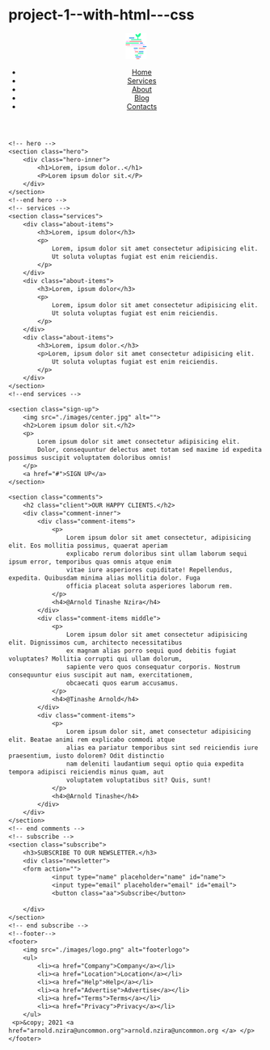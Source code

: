 # project-1--with-html---css
<!DOCTYPE html>
<html lang="en">

<head>
    <meta charset="UTF-8">
    <meta http-equiv="X-UA-Compatible" content="IE=edge">
    <meta name="viewport" content="width=device-width, initial-scale=1.0">
    <title>WORKSPACE</title>
    <link rel="stylesheet" href="style.css">
</head>

<body>
    <!-- header -->
    <header>
        <img src="./images/logo.png">
        <ul>
            <li><a href="Home">Home</a></li>
            <li><a href="Services">Services</a></li>
            <li><a href="About">About</a></li>
            <li><a href="Blog">Blog</a></li>
            <li><a href="Contact">Contacts</a></li>
        </ul>
    </header>
    <!--end header -->

    <!-- hero -->
    <section class="hero">
        <div class="hero-inner">
            <h1>Lorem, ipsum dolor..</h1>
            <P>Lorem ipsum dolor sit.</P>
        </div>
    </section>
    <!--end hero -->
    <!-- services -->
    <section class="services">
        <div class="about-items">
            <h3>Lorem, ipsum dolor</h3>
            <p>
                Lorem, ipsum dolor sit amet consectetur adipisicing elit.
                Ut soluta voluptas fugiat est enim reiciendis.
            </p>
        </div>
        <div class="about-items">
            <h3>Lorem, ipsum dolor</h3>
            <p>
                Lorem, ipsum dolor sit amet consectetur adipisicing elit.
                Ut soluta voluptas fugiat est enim reiciendis.
            </p>
        </div>
        <div class="about-items">
            <h3>Lorem, ipsum dolor.</h3>
            <p>Lorem, ipsum dolor sit amet consectetur adipisicing elit.
                Ut soluta voluptas fugiat est enim reiciendis.
            </p>
        </div>
    </section>
    <!--end services -->
<!-- sign up -->
    <section class="sign-up">
        <img src="./images/center.jpg" alt="">
        <h2>Lorem ipsum dolor sit.</h2>
        <p>
            Lorem ipsum dolor sit amet consectetur adipisicing elit.
            Dolor, consequuntur delectus amet totam sed maxime id expedita possimus suscipit voluptatem doloribus omnis!
        </p>
        <a href="#">SIGN UP</a>
    </section>
<!-- end sign up -->
<!-- comments -->
    <section class="comments">
        <h2 class="client">OUR HAPPY CLIENTS.</h2>
        <div class="comment-inner">
            <div class="comment-items">
                <p>
                    Lorem ipsum dolor sit amet consectetur, adipisicing elit. Eos mollitia possimus, quaerat aperiam
                    explicabo rerum doloribus sint ullam laborum sequi ipsum error, temporibus quas omnis atque enim
                    vitae iure asperiores cupiditate! Repellendus, expedita. Quibusdam minima alias mollitia dolor. Fuga
                    officia placeat soluta asperiores laborum rem.
                </p>
                <h4>@Arnold Tinashe Nzira</h4>
            </div>
            <div class="comment-items middle">
                <p>
                    Lorem ipsum dolor sit amet consectetur adipisicing elit. Dignissimos cum, architecto necessitatibus
                    ex magnam alias porro sequi quod debitis fugiat voluptates? Mollitia corrupti qui ullam dolorum,
                    sapiente vero quos consequatur corporis. Nostrum consequuntur eius suscipit aut nam, exercitationem,
                    obcaecati quos earum accusamus.
                </p>
                <h4>@Tinashe Arnold</h4>
            </div>
            <div class="comment-items">
                <p>
                    Lorem ipsum dolor sit, amet consectetur adipisicing elit. Beatae animi rem explicabo commodi atque
                    alias ea pariatur temporibus sint sed reiciendis iure praesentium, iusto dolorem? Odit distinctio
                    nam deleniti laudantium sequi optio quia expedita tempora adipisci reiciendis minus quam, aut
                    voluptatem voluptatibus sit? Quis, sunt!
                </p>
                <h4>@Arnold Tinashe</h4>
            </div>
        </div>
    </section>
    <!-- end comments -->
    <!-- subscribe -->
    <section class="subscribe">
        <h3>SUBSCRIBE TO OUR NEWSLETTER.</h3>
        <div class="newsletter">
        <form action="">
                <input type="name" placeholder="name" id="name">
                <input type="email" placeholder="email" id="email">
                <button class="aa">Subscribe</button>
                
        </div>
    </section>
    <!-- end subscribe -->
    <!--footer-->
    <footer>
        <img src="./images/logo.png" alt="footerlogo">
        <ul>
            <li><a href="Company">Company</a></li>
            <li><a href="Location">Location</a></li>
            <li><a href="Help">Help</a></li>
            <li><a href="Advertise">Advertise</a></li>
            <li><a href="Terms">Terms</a></li>
            <li><a href="Privacy">Privacy</a></li>
        </ul>
     <p>&copy; 2021 <a href="arnold.nzira@uncommon.org">arnold.nzira@uncommon.org </a> </p>
    </footer>



</body>

</html>
